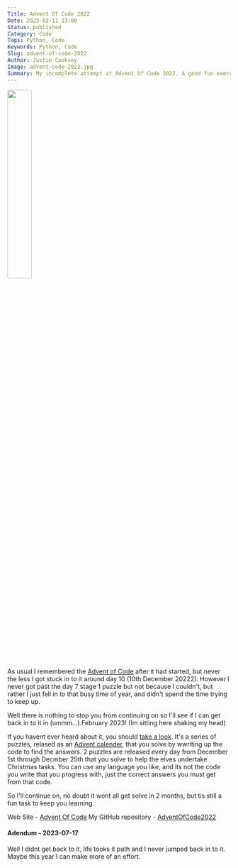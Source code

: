 ```yaml
---
Title: Advent Of Code 2022
Date: 2023-02-11 13:00
Status: published
Category: Code
Tags: Python, Code
Keywords: Python, Code
Slug: advent-of-code-2022
Author: Justin Cooksey
Image: advent-code-2022.jpg
Summary: My incomplete attempt at Advent Of Code 2022. A good fun exercise for your coding. That I'll get back to solving, despite it being well after December 2022
---
```


<img src="{attach}advent-code-2022.jpg"  width="33%" height="33%">

As usual I remembered the [Advent of Code](https://adventofcode.com/2022) after it had started, but never the less I got stuck in to it around day 10 (10th December 20222). However I never got past the day 7 stage 1 puzzle but not because I couldn't, but rather I just fell in to that busy time of year, and didn't spend the time trying to keep up.

Well there is nothing to stop you from continuing on so I'll see if I can get back in to it in (ummm...) February 2023! (Im sitting here shaking my head)

If you havent ever heard about it, you should [take a look](https://adventofcode.com/2022). It's a series of puzzles, relased as an [Advent calender](https://en.wikipedia.org/wiki/Advent_calendar), that you solve by wwriting up the code to find the answers. 2 puzzles are released every day from December 1st through Decmber 25th that you solve to help the elves undertake Christmas tasks. You can use any language you like, and its not the code you write that you progress with, just the correct answers you must get from that code.

So I'll continue on, no doubt it wont all get solve in 2 months, but tis still a fun task to keep you learning.

Web Site - [Advent Of Code](https://adventofcode.com/)
My GitHub repository - [AdventOfCode2022](https://github.com/jscooksey/AdventOfCode2022)

#### Adendum - 2023-07-17

Well I didnt get back to it, life tooks it path and I never jumped back in to it.  Maybe this year I can make more of an effort.
